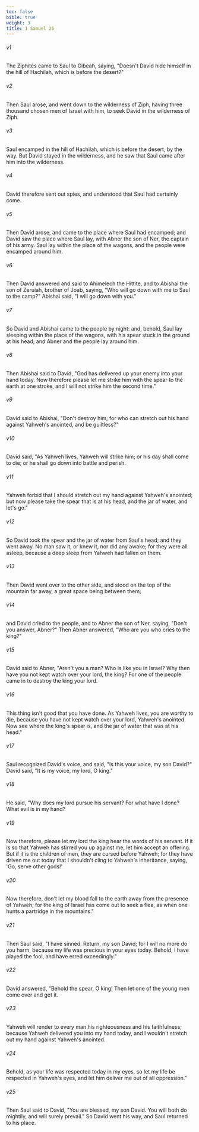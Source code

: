 ```yaml
---
toc: false
bible: true
weight: 3
title: 1 Samuel 26
---
```




###### v1 
The Ziphites came to Saul to Gibeah, saying, "Doesn't David hide himself in the hill of Hachilah, which is before the desert?" 

###### v2 
Then Saul arose, and went down to the wilderness of Ziph, having three thousand chosen men of Israel with him, to seek David in the wilderness of Ziph. 

###### v3 
Saul encamped in the hill of Hachilah, which is before the desert, by the way. But David stayed in the wilderness, and he saw that Saul came after him into the wilderness. 

###### v4 
David therefore sent out spies, and understood that Saul had certainly come. 

###### v5 
Then David arose, and came to the place where Saul had encamped; and David saw the place where Saul lay, with Abner the son of Ner, the captain of his army. Saul lay within the place of the wagons, and the people were encamped around him. 

###### v6 
Then David answered and said to Ahimelech the Hittite, and to Abishai the son of Zeruiah, brother of Joab, saying, "Who will go down with me to Saul to the camp?" Abishai said, "I will go down with you." 

###### v7 
So David and Abishai came to the people by night: and, behold, Saul lay sleeping within the place of the wagons, with his spear stuck in the ground at his head; and Abner and the people lay around him. 

###### v8 
Then Abishai said to David, "God has delivered up your enemy into your hand today. Now therefore please let me strike him with the spear to the earth at one stroke, and I will not strike him the second time." 

###### v9 
David said to Abishai, "Don't destroy him; for who can stretch out his hand against Yahweh's anointed, and be guiltless?" 

###### v10 
David said, "As Yahweh lives, Yahweh will strike him; or his day shall come to die; or he shall go down into battle and perish. 

###### v11 
Yahweh forbid that I should stretch out my hand against Yahweh's anointed; but now please take the spear that is at his head, and the jar of water, and let's go." 

###### v12 
So David took the spear and the jar of water from Saul's head; and they went away. No man saw it, or knew it, nor did any awake; for they were all asleep, because a deep sleep from Yahweh had fallen on them. 

###### v13 
Then David went over to the other side, and stood on the top of the mountain far away, a great space being between them; 

###### v14 
and David cried to the people, and to Abner the son of Ner, saying, "Don't you answer, Abner?" Then Abner answered, "Who are you who cries to the king?" 

###### v15 
David said to Abner, "Aren't you a man? Who is like you in Israel? Why then have you not kept watch over your lord, the king? For one of the people came in to destroy the king your lord. 

###### v16 
This thing isn't good that you have done. As Yahweh lives, you are worthy to die, because you have not kept watch over your lord, Yahweh's anointed. Now see where the king's spear is, and the jar of water that was at his head." 

###### v17 
Saul recognized David's voice, and said, "Is this your voice, my son David?" David said, "It is my voice, my lord, O king." 

###### v18 
He said, "Why does my lord pursue his servant? For what have I done? What evil is in my hand? 

###### v19 
Now therefore, please let my lord the king hear the words of his servant. If it is so that Yahweh has stirred you up against me, let him accept an offering. But if it is the children of men, they are cursed before Yahweh; for they have driven me out today that I shouldn't cling to Yahweh's inheritance, saying, 'Go, serve other gods!' 

###### v20 
Now therefore, don't let my blood fall to the earth away from the presence of Yahweh; for the king of Israel has come out to seek a flea, as when one hunts a partridge in the mountains." 

###### v21 
Then Saul said, "I have sinned. Return, my son David; for I will no more do you harm, because my life was precious in your eyes today. Behold, I have played the fool, and have erred exceedingly." 

###### v22 
David answered, "Behold the spear, O king! Then let one of the young men come over and get it. 

###### v23 
Yahweh will render to every man his righteousness and his faithfulness; because Yahweh delivered you into my hand today, and I wouldn't stretch out my hand against Yahweh's anointed. 

###### v24 
Behold, as your life was respected today in my eyes, so let my life be respected in Yahweh's eyes, and let him deliver me out of all oppression." 

###### v25 
Then Saul said to David, "You are blessed, my son David. You will both do mightily, and will surely prevail." So David went his way, and Saul returned to his place.
